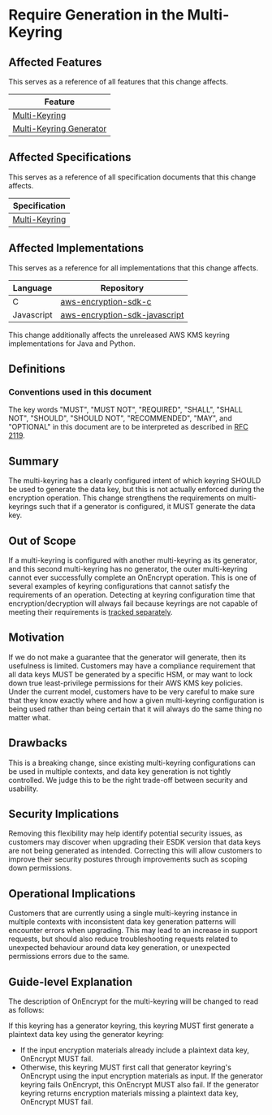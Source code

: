 [//]: # "Copyright Amazon.com Inc. or its affiliates. All Rights Reserved."
[//]: # "SPDX-License-Identifier: CC-BY-SA-4.0"

# Require Generation in the Multi-Keyring

## Affected Features

This serves as a reference of all features that this change affects.

| Feature                                                                                                                                               |
| ----------------------------------------------------------------------------------------------------------------------------------------------------- |
| [Multi-Keyring](https://github.com/awslabs/aws-encryption-sdk-specification/blob/31b0534c4259aad365f048b73231545583389c67/framework/multi-keyring.md) |
| [Multi-Keyring Generator](https://github.com/awslabs/aws-encryption-sdk-specification/issues/114)                                                     |

## Affected Specifications

This serves as a reference of all specification documents that this change affects.

| Specification                                     |
| ------------------------------------------------- |
| [Multi-Keyring](../../framework/multi-keyring.md) |

## Affected Implementations

This serves as a reference for all implementations that this change affects.

| Language   | Repository                                                                            |
| ---------- | ------------------------------------------------------------------------------------- |
| C          | [aws-encryption-sdk-c](https://github.com/aws/aws-encryption-sdk-c)                   |
| Javascript | [aws-encryption-sdk-javascript](https://github.com/aws/aws-encryption-sdk-javascript) |

This change additionally affects the unreleased AWS KMS keyring implementations for Java and Python.

## Definitions

### Conventions used in this document

The key words "MUST", "MUST NOT", "REQUIRED", "SHALL", "SHALL NOT", "SHOULD", "SHOULD NOT", "RECOMMENDED", "MAY", and "OPTIONAL"
in this document are to be interpreted as described in [RFC 2119](https://tools.ietf.org/html/rfc2119).

## Summary

The multi-keyring has a clearly configured intent of which keyring SHOULD be used to generate the data key,
but this is not actually enforced during the encryption operation.
This change strengthens the requirements on multi-keyrings such that if a generator is configured,
it MUST generate the data key.

## Out of Scope

If a multi-keyring is configured with another multi-keyring as its generator,
and this second multi-keyring has no generator,
the outer multi-keyring cannot ever successfully complete an OnEncrypt operation.
This is one of several examples of keyring configurations
that cannot satisfy the requirements of an operation.
Detecting at keyring configuration time that encryption/decryption will always fail
because keyrings are not capable of meeting their requirements
is [tracked separately](https://github.com/awslabs/aws-encryption-sdk-specification/issues/144).

## Motivation

If we do not make a guarantee that the generator will generate,
then its usefulness is limited.
Customers may have a compliance requirement that all data keys MUST be generated by a specific HSM,
or may want to lock down true least-privilege permissions for their AWS KMS key policies.
Under the current model,
customers have to be very careful to make sure that they know
exactly where and how a given multi-keyring configuration is being used
rather than being certain that it will always do the same thing no matter what.

## Drawbacks

This is a breaking change,
since existing multi-keyring configurations
can be used in multiple contexts,
and data key generation is not tightly controlled.
We judge this to be the right trade-off
between security and usability.

## Security Implications

Removing this flexibility may help identify potential security issues,
as customers may discover when upgrading their ESDK version
that data keys are not being generated as intended.
Correcting this will allow customers
to improve their security postures
through improvements such as scoping down permissions.

## Operational Implications

Customers that are currently using a single multi-keyring instance
in multiple contexts with inconsistent data key generation patterns
will encounter errors when upgrading.
This may lead to an increase in support requests,
but should also reduce troubleshooting requests
related to unexpected behaviour around data key generation,
or unexpected permissions errors due to the same.

## Guide-level Explanation

The description of OnEncrypt for the multi-keyring
will be changed to read as follows:

If this keyring has a generator keyring,
this keyring MUST first generate a plaintext data key using the generator keyring:

- If the input encryption materials already include a plaintext data key,
  OnEncrypt MUST fail.
- Otherwise,
  this keyring MUST first call that generator keyring's OnEncrypt
  using the input encryption materials as input.
  If the generator keyring fails OnEncrypt,
  this OnEncrypt MUST also fail.
  If the generator keyring returns encryption materials missing a plaintext data key,
  OnEncrypt MUST fail.
